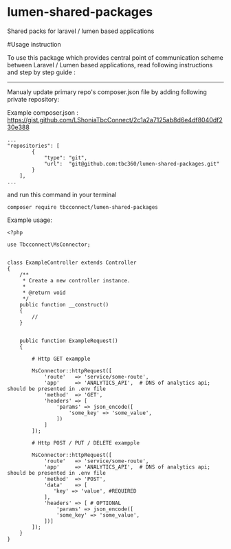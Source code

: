 # lumen-shared-packages
Shared packs for laravel / lumen based applications


#Usage instruction 


To use this package which provides central point of communication scheme between Laravel / Lumen based applications, read following instructions and step by step guide : 


--- 
Manualy update primary repo's composer.json file by adding following private repository:

Example composer.json : https://gist.github.com/LShoniaTbcConnect/2c1a2a7125ab8d6e4df8040df230e388

``````
...
"repositories": [
        {
            "type": "git",
            "url":  "git@github.com:tbc360/lumen-shared-packages.git"
        }
    ],
...    

``````

and run this command in your terminal


``````
composer require tbcconnect/lumen-shared-packages 

``````
 
 Example usage:
 
 ``````
 <?php
 
 use Tbcconnect\MsConnector;
 
 
 class ExampleController extends Controller
 {
     /**
      * Create a new controller instance.
      *
      * @return void
      */
     public function __construct()
     {
         //
     }
 
 
     public function ExampleRequest()
     {
 
         # Http GET exampple
        
         MsConnector::httpRequest([
             'route'   => 'service/some-route',
             'app'     => 'ANALYTICS_API',  # DNS of analytics api;  should be presented in .env file
             'method'  => 'GET',
             'headers' => [
                 'params' => json_encode([
                     'some_key' => 'some_value',
                 ])
             ]
         ]);
         
         # Http POST / PUT / DELETE exampple
         
         MsConnector::httpRequest([
             'route'   => 'service/some-route',
             'app'     => 'ANALYTICS_API',  # DNS of analytics api;  should be presented in .env file
             'method'  => 'POST',
             'data'    => [
                'key' => 'value', #REQUIRED
             ],
             'headers' => [ # OPTIONAL 
                 'params' => json_encode([
                 'some_key' => 'some_value',
             ])]
         ]);               
     }
 }
``````
